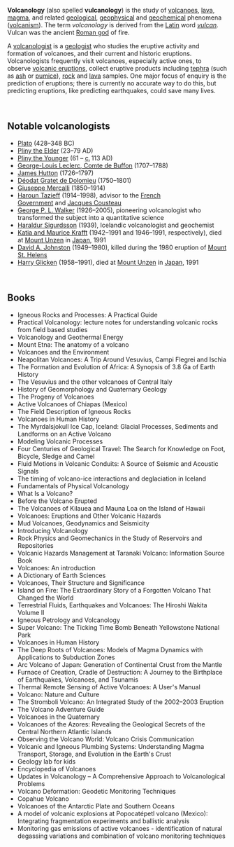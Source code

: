 <p><strong>Volcanology</strong> (also spelled <strong>vulcanology</strong>) is the study of <a title="Volcano" href="https://en.wikipedia.org/wiki/Volcano">volcanoes</a>, <a title="Lava" href="https://en.wikipedia.org/wiki/Lava">lava</a>, <a title="Magma" href="https://en.wikipedia.org/wiki/Magma">magma</a>, and related <a title="Geology" href="https://en.wikipedia.org/wiki/Geology">geological</a>, <a class="mw-redirect" title="Geophysical" href="https://en.wikipedia.org/wiki/Geophysical">geophysical</a> and <a title="Geochemistry" href="https://en.wikipedia.org/wiki/Geochemistry">geochemical</a> phenomena (<a title="Volcanism" href="https://en.wikipedia.org/wiki/Volcanism">volcanism</a>). The term&nbsp;<em>volcanology</em>&nbsp;is derived from the&nbsp;<a class="mw-redirect" title="Latin language" href="https://en.wikipedia.org/wiki/Latin_language">Latin</a>&nbsp;word&nbsp;<em><a title="Vulcan (mythology)" href="https://en.wikipedia.org/wiki/Vulcan_(mythology)">vulcan</a></em>. Vulcan was the ancient&nbsp;<a title="Roman mythology" href="https://en.wikipedia.org/wiki/Roman_mythology">Roman god</a>&nbsp;of fire.</p>
<p>A&nbsp;<a title="Volcanologist" href="https://en.wikipedia.org/wiki/Volcanologist">volcanologist</a>&nbsp;is a&nbsp;<a title="Geologist" href="https://en.wikipedia.org/wiki/Geologist">geologist</a>&nbsp;who studies the eruptive activity and formation of volcanoes, and their current and historic eruptions. Volcanologists frequently visit volcanoes, especially active ones, to observe&nbsp;<a class="mw-redirect" title="Volcanic eruption" href="https://en.wikipedia.org/wiki/Volcanic_eruption">volcanic eruptions</a>, collect eruptive products including&nbsp;<a title="Tephra" href="https://en.wikipedia.org/wiki/Tephra">tephra</a>&nbsp;(such as&nbsp;<a title="Volcanic ash" href="https://en.wikipedia.org/wiki/Volcanic_ash">ash</a>&nbsp;or&nbsp;<a title="Pumice" href="https://en.wikipedia.org/wiki/Pumice">pumice</a>),&nbsp;<a title="Rock (geology)" href="https://en.wikipedia.org/wiki/Rock_(geology)">rock</a>&nbsp;and&nbsp;<a title="Lava" href="https://en.wikipedia.org/wiki/Lava">lava</a>&nbsp;samples. One major focus of enquiry is the prediction of eruptions; there is currently no accurate way to do this, but predicting eruptions, like predicting earthquakes, could save many lives.</p>
</br>



<h2><span id="Notable_volcanologists" class="mw-headline">Notable volcanologists</span></h2>
<ul>
<li><a title="Plato" href="https://en.wikipedia.org/wiki/Plato">Plato</a>&nbsp;(428&ndash;348 BC)</li>
<li><a title="Pliny the Elder" href="https://en.wikipedia.org/wiki/Pliny_the_Elder">Pliny the Elder</a>&nbsp;(23&ndash;79 AD)</li>
<li><a title="Pliny the Younger" href="https://en.wikipedia.org/wiki/Pliny_the_Younger">Pliny the Younger</a>&nbsp;(61 &ndash;&nbsp;<abbr title="circa">c.</abbr>&thinsp;113 AD)</li>
<li><a title="Georges-Louis Leclerc, Comte de Buffon" href="https://en.wikipedia.org/wiki/Georges-Louis_Leclerc,_Comte_de_Buffon">George-Louis Leclerc, Comte de Buffon</a>&nbsp;(1707&ndash;1788)</li>
<li><a title="James Hutton" href="https://en.wikipedia.org/wiki/James_Hutton">James Hutton</a>&nbsp;(1726&ndash;1797)</li>
<li><a title="D&eacute;odat Gratet de Dolomieu" href="https://en.wikipedia.org/wiki/D%C3%A9odat_Gratet_de_Dolomieu">D&eacute;odat Gratet de Dolomieu</a>&nbsp;(1750&ndash;1801)</li>
<li><a title="Giuseppe Mercalli" href="https://en.wikipedia.org/wiki/Giuseppe_Mercalli">Giuseppe Mercalli</a>&nbsp;(1850&ndash;1914)</li>
<li><a title="Haroun Tazieff" href="https://en.wikipedia.org/wiki/Haroun_Tazieff">Haroun Tazieff</a>&nbsp;(1914&ndash;1998), advisor to the&nbsp;<a class="mw-redirect" title="French Government" href="https://en.wikipedia.org/wiki/French_Government">French Government</a>&nbsp;and&nbsp;<a title="Jacques Cousteau" href="https://en.wikipedia.org/wiki/Jacques_Cousteau">Jacques Cousteau</a></li>
<li><a title="George P. L. Walker" href="https://en.wikipedia.org/wiki/George_P._L._Walker">George P. L. Walker</a>&nbsp;(1926&ndash;2005), pioneering volcanologist who transformed the subject into a quantitative science</li>
<li><a class="mw-redirect" title="Haraldur Sigurdsson" href="https://en.wikipedia.org/wiki/Haraldur_Sigurdsson">Haraldur Sigurdsson</a>&nbsp;(1939), Icelandic volcanologist and geochemist</li>
<li><a title="Katia and Maurice Krafft" href="https://en.wikipedia.org/wiki/Katia_and_Maurice_Krafft">Katia and Maurice Krafft</a>&nbsp;(1942&ndash;1991 and 1946&ndash;1991, respectively), died at&nbsp;<a title="Mount Unzen" href="https://en.wikipedia.org/wiki/Mount_Unzen">Mount Unzen</a>&nbsp;in&nbsp;<a title="Japan" href="https://en.wikipedia.org/wiki/Japan">Japan</a>, 1991</li>
<li><a title="David A. Johnston" href="https://en.wikipedia.org/wiki/David_A._Johnston">David A. Johnston</a>&nbsp;(1949&ndash;1980), killed during the 1980 eruption of&nbsp;<a title="Mount St. Helens" href="https://en.wikipedia.org/wiki/Mount_St._Helens">Mount St. Helens</a></li>
<li><a title="Harry Glicken" href="https://en.wikipedia.org/wiki/Harry_Glicken">Harry Glicken</a>&nbsp;(1958&ndash;1991), died at&nbsp;<a title="Mount Unzen" href="https://en.wikipedia.org/wiki/Mount_Unzen">Mount Unzen</a>&nbsp;in&nbsp;<a title="Japan" href="https://en.wikipedia.org/wiki/Japan">Japan</a>, 1991</li>
</ul>



</br>



<h2> Books </h2>
<ul>

                             

 <li><a target="_blank" href="https://github.com/manjunath5496/Volcanology-Books/blob/master/volv(1).pdf" style="text-decoration:none;">Igneous Rocks and Processes: 
A Practical Guide</a></li>

 <li><a target="_blank" href="https://github.com/manjunath5496/Volcanology-Books/blob/master/volv(2).pdf" style="text-decoration:none;">Practical Volcanology: lecture notes for understanding volcanic rocks from field based studies</a></li>

<li><a target="_blank" href="https://github.com/manjunath5496/Volcanology-Books/blob/master/volv(3).pdf" style="text-decoration:none;">Volcanology and Geothermal Energy</a></li>
 <li><a target="_blank" href="https://github.com/manjunath5496/Volcanology-Books/blob/master/volv(4).pdf" style="text-decoration:none;">Mount Etna: The anatomy of a volcano</a></li>                              
<li><a target="_blank" href="https://github.com/manjunath5496/Volcanology-Books/blob/master/volv(5).pdf" style="text-decoration:none;"> Volcanoes and the Environment</a></li>
<li><a target="_blank" href="https://github.com/manjunath5496/Volcanology-Books/blob/master/volv(6).pdf" style="text-decoration:none;">Neapolitan Volcanoes: A Trip Around Vesuvius, Campi Flegrei and Ischia </a></li>
 <li><a target="_blank" href="https://github.com/manjunath5496/Volcanology-Books/blob/master/volv(7).pdf" style="text-decoration:none;">The Formation and Evolution of Africa: A Synopsis of 3.8 Ga of Earth History</a></li>

 <li><a target="_blank" href="https://github.com/manjunath5496/Volcanology-Books/blob/master/volv(8).pdf" style="text-decoration:none;"> The Vesuvius and the other volcanoes of Central Italy</a></li>
   <li><a target="_blank" href="https://github.com/manjunath5496/Volcanology-Books/blob/master/volv(9).pdf" style="text-decoration:none;">History of Geomorphology and Quaternary Geology</a></li>
  
   
 <li><a target="_blank" href="https://github.com/manjunath5496/Volcanology-Books/blob/master/volv(10).pdf" style="text-decoration:none;">The Progeny of Volcanoes</a></li>                              
<li><a target="_blank" href="https://github.com/manjunath5496/Volcanology-Books/blob/master/volv(11).pdf" style="text-decoration:none;"> Active Volcanoes of Chiapas (Mexico)</a></li>
<li><a target="_blank" href="https://github.com/manjunath5496/Volcanology-Books/blob/master/volv(12).pdf" style="text-decoration:none;">The Field Description
of Igneous Rocks</a></li>
<li><a target="_blank" href="https://github.com/manjunath5496/Volcanology-Books/blob/master/volv(13).pdf" style="text-decoration:none;">Volcanoes in Human History</a></li>

<li><a target="_blank" href="https://github.com/manjunath5496/Volcanology-Books/blob/master/volv(14).pdf" style="text-decoration:none;">The Myrdalsjokull Ice Cap, Iceland: Glacial Processes, Sediments and Landforms on an Active Volcano</a></li>
                              
<li><a target="_blank" href="https://github.com/manjunath5496/Volcanology-Books/blob/master/volv(15).pdf" style="text-decoration:none;">Modeling Volcanic Processes </a></li>

<li><a target="_blank" href="https://github.com/manjunath5496/Volcanology-Books/blob/master/volv(16).pdf" style="text-decoration:none;">Four Centuries of Geological Travel: The Search for Knowledge on Foot, Bicycle, Sledge and Camel</a></li>

  <li><a target="_blank" href="https://github.com/manjunath5496/Volcanology-Books/blob/master/volv(17).pdf" style="text-decoration:none;">Fluid Motions in Volcanic Conduits:
A Source of Seismic and Acoustic Signals</a></li>   
  
<li><a target="_blank" href="https://github.com/manjunath5496/Volcanology-Books/blob/master/volv(18).pdf" style="text-decoration:none;">The timing of volcano-ice interactions and deglaciation in Iceland</a></li> 

  
<li><a target="_blank" href="https://github.com/manjunath5496/Volcanology-Books/blob/master/volv(19).pdf" style="text-decoration:none;">Fundamentals of Physical Volcanology </a></li> 

<li><a target="_blank" href="https://github.com/manjunath5496/Volcanology-Books/blob/master/volv(20).pdf" style="text-decoration:none;">What Is a Volcano?</a></li>

<li><a target="_blank" href="https://github.com/manjunath5496/Volcanology-Books/blob/master/volv(21).pdf" style="text-decoration:none;">Before the Volcano Erupted</a></li>
<li><a target="_blank" href="https://github.com/manjunath5496/Volcanology-Books/blob/master/volv(22).pdf" style="text-decoration:none;">The Volcanoes of Kilauea and Mauna Loa on the Island of Hawaii</a></li> 
 <li><a target="_blank" href="https://github.com/manjunath5496/Volcanology-Books/blob/master/volv(23).pdf" style="text-decoration:none;">Volcanoes: Eruptions and Other Volcanic Hazards </a></li> 
 

   <li><a target="_blank" href="https://github.com/manjunath5496/Volcanology-Books/blob/master/volv(24).pdf" style="text-decoration:none;">Mud Volcanoes, Geodynamics and Seismicity</a></li>


<li><a target="_blank" href="https://github.com/manjunath5496/Volcanology-Books/blob/master/volv(25).pdf" style="text-decoration:none;">Introducing Volcanology </a></li> 

<li><a target="_blank" href="https://github.com/manjunath5496/Volcanology-Books/blob/master/volv(26).pdf" style="text-decoration:none;">Rock Physics and Geomechanics in the Study of Reservoirs and Repositories</a></li>

<li><a target="_blank" href="https://github.com/manjunath5496/Volcanology-Books/blob/master/volv(27).pdf" style="text-decoration:none;">Volcanic Hazards Management at Taranaki Volcano: Information Source Book</a></li>
<li><a target="_blank" href="https://github.com/manjunath5496/Volcanology-Books/blob/master/volv(28).pdf" style="text-decoration:none;">Volcanoes: An introduction</a></li> 
 <li><a target="_blank" href="https://github.com/manjunath5496/Volcanology-Books/blob/master/volv(29).pdf" style="text-decoration:none;">A Dictionary of
Earth Sciences</a></li> 
 

   <li><a target="_blank" href="https://github.com/manjunath5496/Volcanology-Books/blob/master/volv(30).pdf" style="text-decoration:none;">Volcanoes, Their Structure and Significance</a></li>



<li><a target="_blank" href="https://github.com/manjunath5496/Volcanology-Books/blob/master/volv(31).pdf" style="text-decoration:none;">Island on Fire: The Extraordinary Story of a Forgotten Volcano That Changed the World </a></li> 

<li><a target="_blank" href="https://github.com/manjunath5496/Volcanology-Books/blob/master/volv(32).pdf" style="text-decoration:none;">Terrestrial Fluids, Earthquakes and Volcanoes: The Hiroshi Wakita Volume II</a></li>

<li><a target="_blank" href="https://github.com/manjunath5496/Volcanology-Books/blob/master/volv(33).pdf" style="text-decoration:none;">Igneous Petrology and Volcanology</a></li>
<li><a target="_blank" href="https://github.com/manjunath5496/Volcanology-Books/blob/master/volv(34).pdf" style="text-decoration:none;">Super Volcano: The Ticking Time Bomb Beneath Yellowstone National Park</a></li> 
 <li><a target="_blank" href="https://github.com/manjunath5496/Volcanology-Books/blob/master/volv(35).pdf" style="text-decoration:none;">Volcanoes in Human History</a></li> 
 

   <li><a target="_blank" href="https://github.com/manjunath5496/Volcanology-Books/blob/master/volv(36).pdf" style="text-decoration:none;">The Deep Roots of Volcanoes: Models of Magma Dynamics with Applications to Subduction Zones</a></li>

<li><a target="_blank" href="https://github.com/manjunath5496/Volcanology-Books/blob/master/volv(37).pdf" style="text-decoration:none;">Arc Volcano of Japan: Generation of Continental Crust from the Mantle</a></li>
<li><a target="_blank" href="https://github.com/manjunath5496/Volcanology-Books/blob/master/volv(38).pdf" style="text-decoration:none;">Furnace of Creation, Cradle of Destruction: A Journey to the Birthplace of Earthquakes, Volcanoes, and Tsunamis</a></li> 
 <li><a target="_blank" href="https://github.com/manjunath5496/Volcanology-Books/blob/master/volv(39).pdf" style="text-decoration:none;">Thermal Remote Sensing of Active Volcanoes: A User's Manual</a></li> 
 

   <li><a target="_blank" href="https://github.com/manjunath5496/Volcanology-Books/blob/master/volv(40).pdf" style="text-decoration:none;">Volcano: Nature and Culture</a></li>

 <li><a target="_blank" href="https://github.com/manjunath5496/Volcanology-Books/blob/master/volv(41).pdf" style="text-decoration:none;">The Stromboli Volcano:
An Integrated Study of the 2002–2003 Eruption</a></li>

<li><a target="_blank" href="https://github.com/manjunath5496/Volcanology-Books/blob/master/volv(42).pdf" style="text-decoration:none;">The Volcano Adventure Guide</a></li>
<li><a target="_blank" href="https://github.com/manjunath5496/Volcanology-Books/blob/master/volv(43).pdf" style="text-decoration:none;">Volcanoes in the Quaternary</a></li> 
 <li><a target="_blank" href="https://github.com/manjunath5496/Volcanology-Books/blob/master/volv(44).pdf" style="text-decoration:none;">Volcanoes of the Azores: Revealing the Geological Secrets of the Central Northern Atlantic Islands</a></li> 
 

   <li><a target="_blank" href="https://github.com/manjunath5496/Volcanology-Books/blob/master/volv(45).pdf" style="text-decoration:none;">Observing the Volcano
World: Volcano Crisis Communication</a></li>

 <li><a target="_blank" href="https://github.com/manjunath5496/Volcanology-Books/blob/master/volv(46).pdf" style="text-decoration:none;">Volcanic and Igneous Plumbing Systems: Understanding Magma Transport, Storage, and Evolution in the Earth's Crust</a></li>

<li><a target="_blank" href="https://github.com/manjunath5496/Volcanology-Books/blob/master/volv(47).pdf" style="text-decoration:none;">Geology lab for kids</a></li> 
 

   <li><a target="_blank" href="https://github.com/manjunath5496/Volcanology-Books/blob/master/volv(48).pdf" style="text-decoration:none;">Encyclopedia of Volcanoes</a></li>

 <li><a target="_blank" href="https://github.com/manjunath5496/Volcanology-Books/blob/master/volv(49).pdf" style="text-decoration:none;">Updates in Volcanology – A Comprehensive Approach to Volcanological Problems</a></li>

 <li><a target="_blank" href="https://github.com/manjunath5496/Volcanology-Books/blob/master/volv(50).rar" style="text-decoration:none;">Volcano Deformation:
Geodetic Monitoring Techniques</a></li>

 <li><a target="_blank" href="https://github.com/manjunath5496/Volcanology-Books/blob/master/volv(51).pdf" style="text-decoration:none;">Copahue Volcano</a></li>

<li><a target="_blank" href="https://github.com/manjunath5496/Volcanology-Books/blob/master/volv(52).pdf" style="text-decoration:none;">Volcanoes of the Antarctic Plate
and Southern Oceans</a></li> 
 

   <li><a target="_blank" href="https://github.com/manjunath5496/Volcanology-Books/blob/master/volv(53).pdf" style="text-decoration:none;"> A model of volcanic explosions at Popocatépetl volcano (Mexico): Integrating fragmentation experiments and ballistic analysis</a></li>

 <li><a target="_blank" href="https://github.com/manjunath5496/Volcanology-Books/blob/master/volv(54).pdf" style="text-decoration:none;">Monitoring gas emissions of active volcanoes - identification of natural degassing variations and combination of volcano monitoring techniques</a></li>










   
   </ul>
